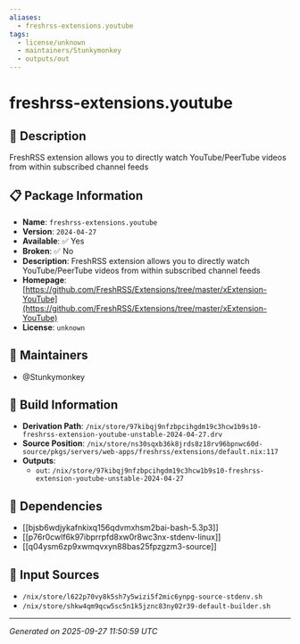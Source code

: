 ```yaml
---
aliases:
  - freshrss-extensions.youtube
tags:
  - license/unknown
  - maintainers/Stunkymonkey
  - outputs/out
---
```


# freshrss-extensions.youtube

## 📝 Description

FreshRSS extension allows you to directly watch YouTube/PeerTube videos from within subscribed channel feeds

## 📋 Package Information

- **Name**: `freshrss-extensions.youtube`
- **Version**: `2024-04-27`
- **Available**: ✅ Yes
- **Broken**: ✅ No
- **Description**: FreshRSS extension allows you to directly watch YouTube/PeerTube videos from within subscribed channel feeds
- **Homepage**: [https://github.com/FreshRSS/Extensions/tree/master/xExtension-YouTube](https://github.com/FreshRSS/Extensions/tree/master/xExtension-YouTube)
- **License**: `unknown`
## 👥 Maintainers

- @Stunkymonkey


## 🔧 Build Information

- **Derivation Path**: `/nix/store/97kibqj9nfzbpcihgdm19c3hcw1b9s10-freshrss-extension-youtube-unstable-2024-04-27.drv`
- **Source Position**: `/nix/store/ns30sqxb36k8jrds8z18rv96bpnwc60d-source/pkgs/servers/web-apps/freshrss/extensions/default.nix:117`
- **Outputs**:
  - `out`:  `/nix/store/97kibqj9nfzbpcihgdm19c3hcw1b9s10-freshrss-extension-youtube-unstable-2024-04-27`

## 🔗 Dependencies

- [[bjsb6wdjykafnkixq156qdvmxhsm2bai-bash-5.3p3]]
- [[p76r0cwlf6k97ibprrpfd8xw0r8wc3nx-stdenv-linux]]
- [[q04ysm6zp9xwmqvxyn88bas25fpzgzm3-source]]

## 📁 Input Sources

- `/nix/store/l622p70vy8k5sh7y5wizi5f2mic6ynpg-source-stdenv.sh`
- `/nix/store/shkw4qm9qcw5sc5n1k5jznc83ny02r39-default-builder.sh`

---
*Generated on 2025-09-27 11:50:59 UTC*
